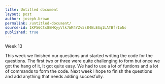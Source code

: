 ```yaml
---
title: Untitled document
layout: post
author: joseph.brown
permalink: /untitled-document/
source-id: 1KP56Cts8EMKyyVlk7WK4YZv5s84ELESq1LATBfrIoNo
published: true
---
```

Week 13

This week we finished our questions and started writing the code for the questions. The first two or three were quite challenging to form but once we got the hang of it, It got quite easy. We had to use a lot of funtions and a lot of commands to form the code. Next week I hope to finish the questions and add anything that needs adding succesfully.

